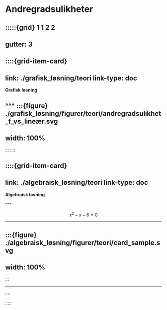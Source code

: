 # Andregradsulikheter

:::::{grid} 1 1 2 2
---
gutter: 3
---

::::{grid-item-card}
---
link: ./grafisk_løsning/teori
link-type: doc
---
**Grafisk løsning**

^^^
:::{figure} ./grafisk_løsning/figurer/teori/andregradsulikhet_f_vs_lineær.svg
---
width: 100%
---
:::
::::


::::{grid-item-card}
---
link: ./algebraisk_løsning/teori
link-type: doc
---
**Algebraisk løsning**

^^^

$$
x^2 - x - 6 \geq 0
$$

---

:::{figure} ./algebraisk_løsning/figurer/teori/card_sample.svg
---
width: 100%
---
:::

---

::::


:::::